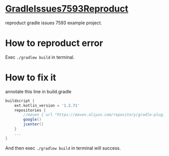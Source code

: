# [GradleIssues7593Reproduct](https://github.com/gradle/gradle/issues/7593)
reproduct gradle issues 7593 example project.
# How to reproduct error
Exec `./gradlew build` in terminal.
# How to fix it
annotate this line in build.gradle
```groovy
buildscript {
    ext.kotlin_version = '1.2.71'
    repositories {
        //maven { url "https://maven.aliyun.com/repository/gradle-plugin" }// Annotate this line ,build will successed.
        google()
        jcenter()
    }
    ...
}

```
And then exec `./gradlew build` in terminal will success.